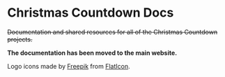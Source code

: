 # Christmas Countdown Docs

~~Documentation and shared resources for all of the Christmas Countdown projects.~~

**The documentation has been moved to the main website.**

Logo icons made by [Freepik](https://www.flaticon.com/authors/freepik) from [FlatIcon](https://www.flaticon.com/).
